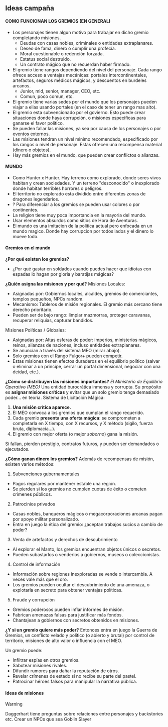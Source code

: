 ## **Ideas campaña**
#### **COMO FUNCIONAN LOS GREMIOS (EN GENERAL)**
- Los personajes tienen algun motivo para trabajar en dicho gremio completando misiones.
	- Deudas con casas nobles, criminales o entidades extraplanares.
    - Deseo de fama, dinero o cumplir una profecía.
    - Moral cuestionable o redención forzada.
    - Estatus social destruido.
    - Un contrato mágico que no recuerdan haber firmado.
- El gremio tiene rangos dependiendo del nivel del personaje. Cada rango ofrece acceso a ventajas mecánicas: portales intercontinentales, artefactos, seguros médicos mágicos, y descuentos en burdeles arcanos.
	- Junior, mid, senior, manager, CEO, etc.
	- Comun, poco comun, etc.
- El gremio tiene varias sedes por el mundo que los personajes pueden viajar a ellas usando portales (en el caso de tener un rango mas alto).
- El gremio esta subvencionado por el govierno. Esto puede crear situaciones donde haya corrupción, o misiones especificas para ganarse el favor politico.
- Se pueden fallar las misiones, ya sea por causa de los personajes o por eventos externos.
- Las misiones tendran un nivel minimo recomendado, especificado por los rangos o nivel de personaje. Estas ofrecen una recompensa material (dinero o objetos).
- Hay más gremios en el mundo, que pueden crear conflictos o alianzas.

#### **MUNDO**
- Como Hunter x Hunter. Hay terreno como explorado, donde seres vivos habitan y crean sociedades. Y un terreno "desconocido" o inexplorado donde habitan terribles horrores o peligros.
- El territorio no explorado esta dividido entre diferentes zonas de dragones legendarios.
- ? Para diferenciar a los gremios se pueden usar colores o por continentes.
- La religion tiene muy poca importancia en la mayoria del mundo.
- Usar elementos absurdos como sitios de Hora de Aventuras.
- El mundo es una imitacion de la politica actual pero enfocada en un mundo magico. Donde hay corrupcion por todos lados y el dinero lo mueve todo.

#### **Gremios en el mundo**
**¿Por qué existen los gremios?**
- ¿Por qué gastar en soldados cuando puedes hacer que idiotas con espadas lo hagan por gloria y baratijas mágicas?

**¿Quién asigna las misiones y por qué?**
Misiones Locales:
- Asignadas por: Gobiernos locales, alcaldes, gremios de comerciantes, templos pequeños, NPCs random.
- Mecanismo: Tableros de misión regionales. El gremio más cercano tiene derecho prioritario.
- Pueden ser de bajo rango: limpiar mazmorras, proteger caravanas, recuperar reliquias, capturar bandidos.

Misiones Políticas / Globales:
- Asignadas por: Altas esferas de poder: imperios, ministerios mágicos, reinos, alianzas de naciones, incluso entidades extraplanares.
- Se anuncian a través del sistema MEO (mirar abajo).
- Solo gremios con el Rango Fulgor+ pueden competir.
- Estas misiones tienen efectos duraderos en el equilibrio político (salvar o eliminar a un príncipe, cerrar un portal dimensional, negociar con una deidad, etc.).

**¿Cómo se distribuyen las misiones importantes?**
*El Ministerio de Equilibrio Operativo (MEO)*
Una entidad burocrática inmensa y corrupta. Su propósito es **asignar misiones críticas** y evitar que un solo gremio tenga demasiado poder... en teoría.
Sistema de Licitación Mágica:
1. **Una misión crítica aparece.**
2. El MEO convoca a los gremios que cumplan el rango requerido.
3. Cada gremio **presenta una oferta mágica**: se comprometen a completarla en X tiempo, con X recursos, y X método (sigilo, fuerza bruta, diplomacia...).
4. El gremio con mejor oferta (o mejor _soborno_) gana la misión.

Si fallan, pierden prestigio, contratos futuros, y pueden ser demandados o ejecutados.

**¿Cómo ganan dinero los gremios?**
Además de recompensas de misión, existen varios métodos:
1. Subvenciones gubernamentales
- Pagos regulares por mantener estable una región.
- Se pierden si los gremios no cumplen cuotas de éxito o cometen crímenes públicos.

2. Patrocinios privados
- Casas nobles, banqueros mágicos o megacorporaciones arcanas pagan por apoyo militar personalizado.
- Entra en juego la ética del gremio: ¿aceptan trabajos sucios a cambio de poder?

3. Venta de artefactos y derechos de descubrimiento
- Al explorar el Manto, los gremios encuentran objetos únicos o secretos.
- Pueden subastarlos o venderlos a gobiernos, museos o coleccionistas.

4. Control de información
- Información sobre regiones inexploradas se vende o intercambia. A veces vale más que el oro.
- Los gremios pueden ocultar el descubrimiento de una amenaza, o explotarla en secreto para obtener ventajas políticas.

5. Fraude y corrupción
- Gremios poderosos pueden inflar informes de misión.
- Fabrican amenazas falsas para justificar más fondos.
- Chantajean a gobiernos con secretos obtenidos en misiones.

**¿Y si un gremio quiere más poder?**
Entonces entra en juego la Guerra de Gremios, un conflicto velado y político (o abierto y brutal) por control de territorio, misiones de alto valor o influencia con el MEO.

Un gremio puede:
- Infiltrar espías en otros gremios.
- Sabotear misiones rivales.
- Difundir rumores para dañar la reputación de otros.
- Revelar crímenes de estado si no recibe su parte del pastel.
- Patrocinar héroes falsos para manipular la narrativa pública.

#### **Ideas de misiones**



>[!warning]
>Daggerhart tiene preguntas sobre relaciones entre personajes y backstories etc.
>Crear un NPCs que sea Goblin Slayer